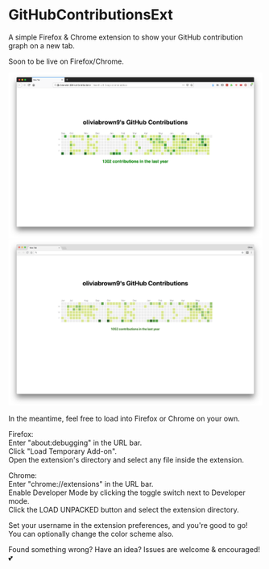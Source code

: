 # GitHubContributionsExt
A simple Firefox & Chrome extension to show your GitHub contribution graph on a new tab.

Soon to be live on Firefox/Chrome.

![Screenshot](Screenshots/firefox.png?raw=true "Firefox Screenshot")
![Screenshot](Screenshots/chrome.png?raw=true "Chrome Screenshot")

In the meantime, feel free to load into Firefox or Chrome on your own.

Firefox:\
Enter "about:debugging" in the URL bar.\
Click "Load Temporary Add-on".\
Open the extension's directory and select any file inside the extension.

Chrome:\
Enter "chrome://extensions" in the URL bar.\
Enable Developer Mode by clicking the toggle switch next to Developer mode.\
Click the LOAD UNPACKED button and select the extension directory.

Set your username in the extension preferences, and you're good to go! You can optionally change the color scheme also.

Found something wrong? Have an idea? Issues are welcome & encouraged! 💕

